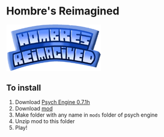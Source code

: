 # Hombre's Reimagined
<img src="images/logo.png" width="50%"/>

## To install
1. Download [Psych Engine 0.7.1h](https://github.com/ShadowMario/FNF-PsychEngine/releases/tag/0.7.1h)
2. Download [mod](https://github.com/TheLeerName/vs-hombre-reimagined/archive/refs/heads/main.zip)
3. Make folder with any name in `mods` folder of psych engine
4. Unzip mod to this folder
5. Play!